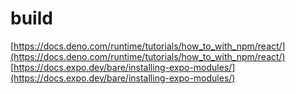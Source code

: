 # build

[https://docs.deno.com/runtime/tutorials/how_to_with_npm/react/](https://docs.deno.com/runtime/tutorials/how_to_with_npm/react/)        
[https://docs.expo.dev/bare/installing-expo-modules/](https://docs.expo.dev/bare/installing-expo-modules/)